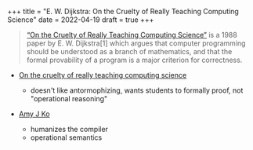 +++
title = "E. W. Dijkstra: On the Cruelty of Really Teaching Computing Science"
date = 2022-04-19
draft = true
+++

> [“On the Cruelty of Really Teaching Computing Science”](https://en.wikipedia.org/wiki/On_the_Cruelty_of_Really_Teaching_Computer_Science) is a 1988 paper by E. W. Dijkstra[1] which argues that computer programming should be understood as a branch of mathematics, and that the formal provability of a program is a major criterion for correctness.

- [On the cruelty of really teaching computing science](https://www.cs.utexas.edu/~EWD/transcriptions/EWD10xx/EWD1036.html)
  - doesn't like antormophizing, wants students to formally proof, not "operational reasoning"

- [Amy J Ko](https://www.youtube.com/watch?v=mkzHIhKaUX4&t=2739s)
  - humanizes the compiler
  - operational semantics
